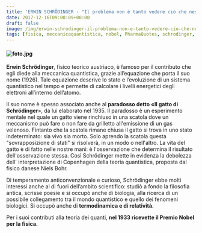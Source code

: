 ```yaml
---
title: 'ERWIN SCHRÖDINGER - "Il problema non è tanto vedere ciò che nessuno ha ancora visto, quanto pensare ciò che nessuno ha mai pensato su qualcosa che tutti vedono"'
date: 2017-12-16T09:00:09+00:00
draft: false
image: /img/erwin-schrodinger-il-problema-non-e-tanto-vedere-cio-che-nessuno-ha-ancora-visto-quanto-pensare-cio-che-nessuno-ha-mai-pensato-su-qualcosa-che-tutti-vedono.md/foto.jpg
tags: [fisica, meccanicaquantistica, nobel, PharmaQuotes, schrodinger, science]
---
```


#### ![foto.jpg](/img/erwin-schrodinger-il-problema-non-e-tanto-vedere-cio-che-nessuno-ha-ancora-visto-quanto-pensare-cio-che-nessuno-ha-mai-pensato-su-qualcosa-che-tutti-vedono.md/foto.jpg)

**Erwin Schrödinger**, fisico teorico austriaco, è famoso per il contributo che egli diede alla meccanica quantistica, grazie all’equazione che porta il suo nome (1926). Tale equazione descrive lo stato e l’evoluzione di un sistema quantistico nel tempo e permette di calcolare i livelli energetici degli elettroni all’interno dell’atomo.

Il suo nome è spesso associato anche al **paradosso detto «Il gatto di Schrödinger**», da lui elaborato nel 1935. Il paradosso è un esperimento mentale nel quale un gatto viene rinchiuso in una scatola dove un meccanismo può fare o non fare da grilletto all'emissione di un gas velenoso. Fintanto che la scatola rimane chiusa il gatto si trova in uno stato indeterminato: sia vivo sia morto. Solo aprendo la scatola questa "sovrapposizione di stati" si risolverà, in un modo o nell'altro. La vita del gatto è di fatto nelle nostre mani: è l'osservazione che determina il risultato dell'osservazione stessa. Così Schrödinger mette in evidenza la debolezza dell' interpretazione di Copenhagen della teoria quantistica, proposta dal fisico danese Niels Bohr.

Di temperamento anticonvenzionale e curioso, Schrödinger ebbe molti interessi anche al di fuori dell’ambito scientifico: studiò a fondo la filosofia antica, scrisse poesie e si occupò anche di biologia, alla ricerca di un possibile collegamento tra il mondo quantistico e quello dei fenomeni biologici. Si occupò anche di **termodinamica e di relatività.**

Per i suoi contributi alla teoria dei quanti, **nel 1933 ricevette il Premio Nobel per la fisica.**
